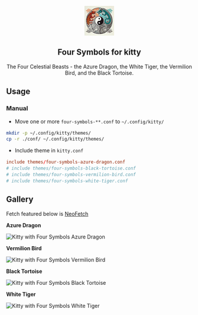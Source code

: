 <p align="center">
    <img src="https://raw.githubusercontent.com/four-symbols/four-symbols-theme/main/assets/logo/logo.png" width="80" />
    <h2 align="center">Four Symbols for kitty</h2>
</p>

<p align="center">The Four Celestial Beasts - the Azure Dragon, the White Tiger, the Vermilion Bird, and the Black Tortoise.</p>


## Usage

### Manual

- Move one or more `four-symbols-**.conf` to `~/.config/kitty/`

```sh
mkdir -p ~/.config/kitty/themes/
cp -r ./conf/ ~/.config/kitty/themes/
```

- Include theme in `kitty.conf`

```conf
include themes/four-symbols-azure-dragon.conf
# include themes/four-symbols-black-tortoise.conf
# include themes/four-symbols-vermilion-bird.conf
# include themes/four-symbols-white-tiger.conf
```

## Gallery

Fetch featured below is [NeoFetch](https://github.com/dylanaraps/neofetch)

**Azure Dragon**

![Kitty with Four Symbols Azure Dragon](https://i.imgur.com/rfPLBla.png)

**Vermilion Bird**

![Kitty with Four Symbols Vermilion Bird](https://i.imgur.com/Y6tMmWI.png)

**Black Tortoise**

![Kitty with Four Symbols Black Tortoise](https://i.imgur.com/db0Gx4R.png)

**White Tiger**

![Kitty with Four Symbols White Tiger](https://i.imgur.com/XEzEQqj.png)
